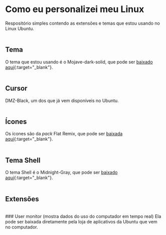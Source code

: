 # Como eu personalizei meu Linux
Respositório simples contendo as extensões e temas que estou usando no Linux Ubuntu.
<br />
<br />
## Tema
O tema que estou usando é o Mojave-dark-solid, que pode ser [baixado aqui](https://www.gnome-look.org/p/1275087/){:target="_blank"}.
<br />
<br />
## Cursor
DMZ-Black, um dos que já vem disponíveis no Ubuntu.
<br />
<br />
## Ícones
Os ícones são da <i>pack</i> Flat Remix, que pode ser [baixada aqui](https://www.gnome-look.org/p/1012430/){:target="_blank"}.
<br />
<br />
## Tema Shell
O tema Shell é o Midnight-Gray, que pode ser [baixado aqui](https://www.gnome-look.org/p/1273210/){:target="_blank"}.
<br />
<br />
## Extensões
<br />
### User monitor (mostra dados do uso do computador em tempo real)
Ela pode ser baixada diretamente pela loja de aplicativos da Ubuntu que vem no computador.
<br />
<br />


